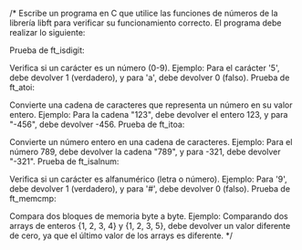 /*
Escribe un programa en C que utilice las funciones de números de la librería libft para verificar su funcionamiento correcto. El programa debe realizar lo siguiente:

Prueba de ft_isdigit:

Verifica si un carácter es un número (0-9).
Ejemplo: Para el carácter '5', debe devolver 1 (verdadero), y para 'a', debe devolver 0 (falso).
Prueba de ft_atoi:

Convierte una cadena de caracteres que representa un número en su valor entero.
Ejemplo: Para la cadena "123", debe devolver el entero 123, y para "-456", debe devolver -456.
Prueba de ft_itoa:

Convierte un número entero en una cadena de caracteres.
Ejemplo: Para el número 789, debe devolver la cadena "789", y para -321, debe devolver "-321".
Prueba de ft_isalnum:

Verifica si un carácter es alfanumérico (letra o número).
Ejemplo: Para '9', debe devolver 1 (verdadero), y para '#', debe devolver 0 (falso).
Prueba de ft_memcmp:

Compara dos bloques de memoria byte a byte.
Ejemplo: Comparando dos arrays de enteros {1, 2, 3, 4} y {1, 2, 3, 5}, debe devolver un valor diferente de cero, ya que el último valor de los arrays es diferente.
*/